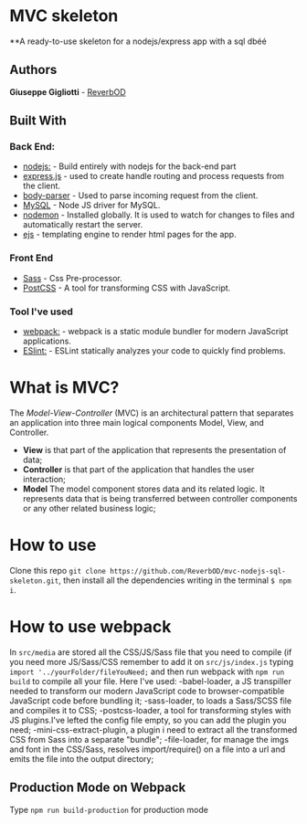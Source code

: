 # MVC skeleton
**A ready-to-use skeleton for a nodejs/express app with a sql dbéé

## Authors                                                  
**Giuseppe Gigliotti** - [ReverbOD](https://gigliottigiuseppe.it)
 
## Built With
### Back End:
* [nodejs:](https://nodejs.org/en/) - Build entirely with nodejs for the back-end part
* [express.js](https://expressjs.com/it/) - used to create handle routing and process requests from the client.
* [body-parser](https://www.npmjs.com/package/body-parser) - Used to parse incoming request from the client.
* [MySQL](https://www.npmjs.com/package/mysql) - Node JS driver for MySQL.
* [nodemon](https://www.npmjs.com/package/nodemon) - Installed globally. It is used to watch for changes to files and automatically restart the server.
* [ejs](https://ejs.co/) - templating engine to render html pages for the app.

### Front End
* [Sass](https://sass-lang.com/) - Css Pre-processor.
* [PostCSS](https://postcss.org/) - A tool for transforming CSS with JavaScript.

### Tool I've used
* [webpack:](https://webpack.js.org/) - webpack is a static module bundler for modern JavaScript applications.
* [ESlint:](https://eslint.org/) - ESLint statically analyzes your code to quickly find problems.

# What is MVC?
The *Model-View-Controller* (MVC) is an architectural pattern that separates an application into three main logical components Model, View, and Controller.
* **View** is that part of the application that represents the presentation of data;
* **Controller** is that part of the application that handles the user interaction;
* **Model** The model component stores data and its related logic. It represents data that is being transferred between controller components or any other related business logic;

# How to use
Clone this repo `git clone https://github.com/ReverbOD/mvc-nodejs-sql-skeleton.git`, then install all the dependencies writing in the terminal `$ npm i`.

# How to use webpack
In `src/media` are stored all the CSS/JS/Sass file that you need to compile (if you need more JS/Sass/CSS remember to add it on `src/js/index.js` typing `import '../yourFolder/fileYouNeed;` and then run webpack with `npm run build` to compile all your file.
Here I've used:
-babel-loader, a JS transpiller needed to transform our modern JavaScript code to browser-compatible JavaScript code before bundling it;
-sass-loader, to loads a Sass/SCSS file and compiles it to CSS;
-postcss-loader, a tool for transforming styles with JS plugins.I've lefted the config file empty, so you can add the plugin you need;
-mini-css-extract-plugin, a plugin i need to extract all the transformed CSS from Sass into a separate "bundle";
-file-loader, for manage the imgs and font in the CSS/Sass, resolves import/require() on a file into a url and emits the file into the output directory;

## Production Mode on Webpack
Type `npm run build-production` for production mode
